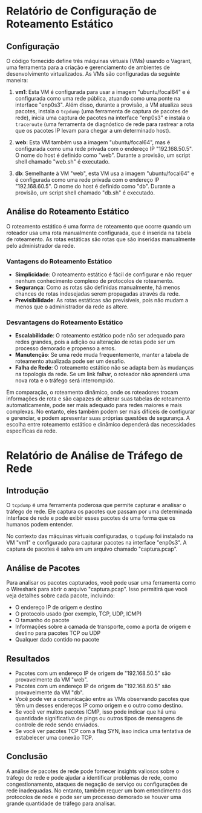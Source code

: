 # Relatório de Configuração de Roteamento Estático

## Configuração

O código fornecido define três máquinas virtuais (VMs) usando o Vagrant, uma ferramenta para a criação e gerenciamento de ambientes de desenvolvimento virtualizados. As VMs são configuradas da seguinte maneira:

1. **vm1**: Esta VM é configurada para usar a imagem "ubuntu/focal64" e é configurada como uma rede pública, atuando como uma ponte na interface "enp0s3". Além disso, durante a provisão, a VM atualiza seus pacotes, instala o `tcpdump` (uma ferramenta de captura de pacotes de rede), inicia uma captura de pacotes na interface "enp0s3" e instala o `traceroute` (uma ferramenta de diagnóstico de rede para rastrear a rota que os pacotes IP levam para chegar a um determinado host).

2. **web**: Esta VM também usa a imagem "ubuntu/focal64", mas é configurada como uma rede privada com o endereço IP "192.168.50.5". O nome do host é definido como "web". Durante a provisão, um script shell chamado "web.sh" é executado.

3. **db**: Semelhante à VM "web", esta VM usa a imagem "ubuntu/focal64" e é configurada como uma rede privada com o endereço IP "192.168.60.5". O nome do host é definido como "db". Durante a provisão, um script shell chamado "db.sh" é executado.

## Análise do Roteamento Estático

O roteamento estático é uma forma de roteamento que ocorre quando um roteador usa uma rota manualmente configurada, que é inserida na tabela de roteamento. As rotas estáticas são rotas que são inseridas manualmente pelo administrador da rede.

### Vantagens do Roteamento Estático

- **Simplicidade**: O roteamento estático é fácil de configurar e não requer nenhum conhecimento complexo de protocolos de roteamento.
- **Segurança**: Como as rotas são definidas manualmente, há menos chances de rotas indesejadas serem propagadas através da rede.
- **Previsibilidade**: As rotas estáticas são previsíveis, pois não mudam a menos que o administrador da rede as altere.

### Desvantagens do Roteamento Estático

- **Escalabilidade**: O roteamento estático pode não ser adequado para redes grandes, pois a adição ou alteração de rotas pode ser um processo demorado e propenso a erros.
- **Manutenção**: Se uma rede muda frequentemente, manter a tabela de roteamento atualizada pode ser um desafio.
- **Falha de Rede**: O roteamento estático não se adapta bem às mudanças na topologia da rede. Se um link falhar, o roteador não aprenderá uma nova rota e o tráfego será interrompido.

Em comparação, o roteamento dinâmico, onde os roteadores trocam informações de rota e são capazes de alterar suas tabelas de roteamento automaticamente, pode ser mais adequado para redes maiores e mais complexas. No entanto, eles também podem ser mais difíceis de configurar e gerenciar, e podem apresentar suas próprias questões de segurança. A escolha entre roteamento estático e dinâmico dependerá das necessidades específicas da rede.

# Relatório de Análise de Tráfego de Rede

## Introdução

O `tcpdump` é uma ferramenta poderosa que permite capturar e analisar o tráfego de rede. Ele captura os pacotes que passam por uma determinada interface de rede e pode exibir esses pacotes de uma forma que os humanos podem entender.

No contexto das máquinas virtuais configuradas, o `tcpdump` foi instalado na VM "vm1" e configurado para capturar pacotes na interface "enp0s3". A captura de pacotes é salva em um arquivo chamado "captura.pcap".

## Análise de Pacotes

Para analisar os pacotes capturados, você pode usar uma ferramenta como o Wireshark para abrir o arquivo "captura.pcap". Isso permitirá que você veja detalhes sobre cada pacote, incluindo:

- O endereço IP de origem e destino
- O protocolo usado (por exemplo, TCP, UDP, ICMP)
- O tamanho do pacote
- Informações sobre a camada de transporte, como a porta de origem e destino para pacotes TCP ou UDP
- Qualquer dado contido no pacote

## Resultados

- Pacotes com um endereço IP de origem de "192.168.50.5" são provavelmente da VM "web".
- Pacotes com um endereço IP de origem de "192.168.60.5" são provavelmente da VM "db".
- Você pode ver a comunicação entre as VMs observando pacotes que têm um desses endereços IP como origem e o outro como destino.
- Se você ver muitos pacotes ICMP, isso pode indicar que há uma quantidade significativa de pings ou outros tipos de mensagens de controle de rede sendo enviados.
- Se você ver pacotes TCP com a flag SYN, isso indica uma tentativa de estabelecer uma conexão TCP.

## Conclusão

A análise de pacotes de rede pode fornecer insights valiosos sobre o tráfego de rede e pode ajudar a identificar problemas de rede, como congestionamento, ataques de negação de serviço ou configurações de rede inadequadas. No entanto, também requer um bom entendimento dos protocolos de rede e pode ser um processo demorado se houver uma grande quantidade de tráfego para analisar.